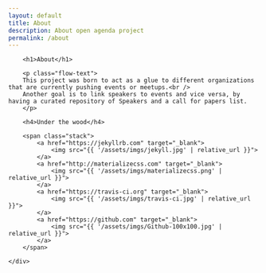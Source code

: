 ```yaml
---
layout: default
title: About 
description: About open agenda project
permalink: /about
---
```


<div class="container">
    <div class="section events">

        <h1>About</h1>

        <p class="flow-text">
        This project was born to act as a glue to different organizations that are currently pushing events or meetups.<br />
        Another goal is to link speakers to events and vice versa, by having a curated repository of Speakers and a call for papers list.
        </p>

        <h4>Under the wood</h4>

        <span class="stack">
            <a href="https://jekyllrb.com" target="_blank">
                <img src="{{ '/assets/imgs/jekyll.jpg' | relative_url }}">
            </a>
            <a href="http://materializecss.com" target="_blank">
                <img src="{{ '/assets/imgs/materializecss.png' | relative_url }}">
            </a>
            <a href="https://travis-ci.org" target="_blank">
                <img src="{{ '/assets/imgs/travis-ci.jpg' | relative_url }}">
            </a>
            <a href="https://github.com" target="_blank">
                <img src="{{ '/assets/imgs/Github-100x100.jpg' | relative_url }}">
            </a>
        </span>

    </div>
</div>

